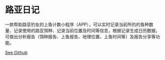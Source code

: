 路亚日记 
==========

一款帮助路亚钓友的上鱼计数小程序（APP），可以实时记录当前所钓的鱼种数量、记录使用的路亚饵种、记录当前位置及时间等信息，根据记录生成日历数据，可做出分析报告（饵种报告、上鱼报告、地理位置、上鱼时间等）及报告分享等功能。

[See Github](https://github.com/zxw5775/LureNotes)



